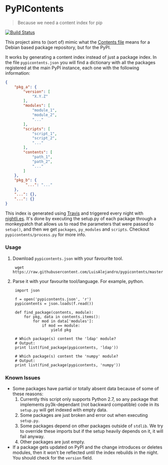 # PyPIContents

> Because we need a content index for pip

[![Build Status](https://travis-ci.org/LuisAlejandro/pypicontents.svg?branch=master)](https://travis-ci.org/LuisAlejandro/pypicontents)

This project aims to (sort of) mimic what the [Contents file](https://www.debian.org/distrib/packages#search_contents) means for a Debian
based package repository, but for the PyPI.

It works by generating a content index instead of just a package index. In the
file `pypicontents.json` you will find a dictionary with all the packages
registered at the main PyPI instance, each one with the following information:

```json
{
    "pkg_a": {
        "version": [
            "X.Y.Z"
        ],
        "modules": [
            "module_1",
            "module_2",
            "..."
        ],
        "scripts": [
            "script_1",
            "script_2",
            "..."
        ],
        "contents": [
            "path_1",
            "path_2",
            "..."
        ]
    },
    "pkg_b": {
         "...": "..."
    },
    "...": {},
    "...": {}
}
```

This index is generated using [Travis](https://travis-ci.org/LuisAlejandro/pypicontents) and triggered every night with [nightli.es](https://nightli.es/). It's done by executing the setup.py of each package through a monkeypatch that allows us to read the parameters that were passed to `setup()`, and then we get `packages`, `py_modules` and `scripts`. Checkout `pypicontents/process.py` for more info.


### Usage

1. Download `pypicontents.json` with your favourite tool.

        wget https://raw.githubusercontent.com/LuisAlejandro/pypicontents/master/pypicontents.json

2. Parse it with your favourite tool/language. For example, python.

        import json

        f = open('pypicontents.json', 'r')
        pypicontents = json.loads(f.read())

        def find_package(contents, module):
            for pkg, data in contents.items():
                for mod in data['modules']:
                    if mod == module:
                        yield pkg

        # Which package(s) content the 'ldap' module?
        # Output: 
        print list(find_package(pypicontents, 'ldap'))

        # Which package(s) content the 'numpy' module?
        # Output: 
        print list(find_package(pypicontents, 'numpy'))


### Known Issues

* Some packages have partial or totally absent data because of some of these
  reasons:
    1. Currently this script only supports Python 2.7, so any package that implements py3k-dependant (not backward compatible) code in its `setup.py` will get indexed with empty data.
    2. Some packages are just broken and error out when executing `setup.py`.
    3. Some packages depend on other packages outside of `stdlib`. We try to
       override these imports but if the setup heavily depends on it, it will fail anyway.
    3. Other packages are just empty.
* If a package gets updated on PyPI and the change introduces or deletes
  modules, then it won't be reflected until the index rebuilds in the night. You
  should check for the `version` field.
